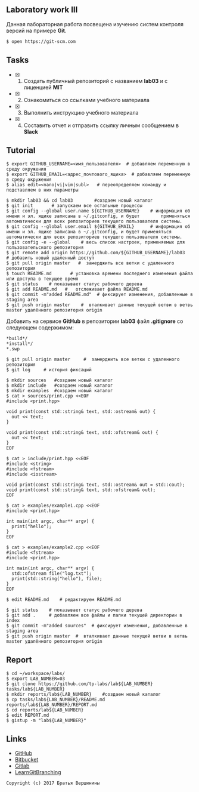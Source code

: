 ## Laboratory work III

Данная лабораторная работа посвещена изучению систем контроля версий на примере **Git**.

```bash
$ open https://git-scm.com
```

## Tasks

- [x] 1. Создать публичный репозиторий с названием **lab03** и с лиценцией **MIT**
- [x] 2. Ознакомиться со ссылками учебного материала
- [x]  3. Выполнить инструкцию учебного материала
- [x] 4. Составить отчет и отправить ссылку личным сообщением в **Slack**

## Tutorial

```ShellSession
$ export GITHUB_USERNAME=<имя_пользователя>  # добавляем переменную в среду окружения
$ export GITHUB_EMAIL=<адрес_почтового_ящика>  # добавляем переменную в среду окружения
$ alias edit=<nano|vi|vim|subl>   # переопределяем команду и подставляем в них параметры
```

```ShellSession
$ mkdir lab03 && cd lab03        #создаем новый каталог
$ git init       # запускаем все остальные процессы
$ git config --global user.name ${GITHUB_USERNAME}    # информация об имени и эл. ящике записана в ~/.gitconfig, и будет        применяться автоматически для всех репозиториев текущего пользователя системы.
$ git config --global user.email ${GITHUB_EMAIL}      # информация об имени и эл. ящике записана в ~/.gitconfig, и будет применяться автоматически для всех репозиториев текущего пользователя системы.
$ git config -e --global    # весь список настроек, применяемых для пользовательского репозитория
$ git remote add origin https://github.com/${GITHUB_USERNAME}/lab03   # добавить новый удаленный доступ
$ git pull origin master   #  замерджить все ветки с удаленного репозитория
$ touch README.md       # установка времени последнего изменения файла или доступа в текущее время
$ git status    # показывает статус рабочего дерева
$ git add README.md   #   отслеживает файла README.md
$ git commit -m"added README.md"  # фиксирует изменения, добавленные в staging area
$ git push origin master    #  вталкивает данные текущей ветви в ветвь master удалённого репозитория origin
```

Добавить на сервисе **GitHub** в репозитории **lab03** файл **.gitignore**
со следующем содержимом:

```ShellSession
*build*/
*install*/
*.swp
```

```ShellSession
$ git pull origin master     #  замерджить все ветки с удаленного репозитория
$ git log     # история фиксаций
```

```ShellSession
$ mkdir sources   #создаем новый каталог
$ mkdir include   #создаем новый каталог
$ mkdir examples  #создаем новый каталог
$ cat > sources/print.cpp <<EOF  
#include <print.hpp>

void print(const std::string& text, std::ostream& out) {
  out << text;
}

void print(const std::string& text, std::ofstream& out) {
  out << text;
}
EOF
```

```ShellSession
$ cat > include/print.hpp <<EOF   
#include <string>
#include <fstream>
#include <iostream>

void print(const std::string& text, std::ostream& out = std::cout);
void print(const std::string& text, std::ofstream& out);
EOF
```

```ShellSession
$ cat > examples/example1.cpp <<EOF    
#include <print.hpp>

int main(int argc, char** argv) {
  print("hello");
}
EOF
```

```ShellSession
$ cat > examples/example2.cpp <<EOF   
#include <fstream>
#include <print.hpp>

int main(int argc, char** argv) {
  std::ofstream file("log.txt");
  print(std::string("hello"), file);
}
EOF
```

```ShellSession
$ edit README.md    # редактируем README.md
```

```ShellSession
$ git status    # показывает статус рабочего дерева
$ git add .     # добавляем все файлы и папки текущей директории в index
$ git commit -m"added sources"  # фиксирует изменения, добавленные в staging area
$ git push origin master  #  вталкивает данные текущей ветви в ветвь master удалённого репозитория origin
```

## Report

```ShellSession
$ cd ~/workspace/labs/  
$ export LAB_NUMBER=03  
$ git clone https://github.com/tp-labs/lab${LAB_NUMBER} tasks/lab${LAB_NUMBER}  
$ mkdir reports/lab${LAB_NUMBER}    #создаем новый каталог
$ cp tasks/lab${LAB_NUMBER}/README.md reports/lab${LAB_NUMBER}/REPORT.md  
$ cd reports/lab${LAB_NUMBER} 
$ edit REPORT.md    
$ gistup -m "lab${LAB_NUMBER}"
```

## Links

- [GitHub](https://github.com)
- [Bitbucket](https://bitbucket.org)
- [Gitlab](https://about.gitlab.com)
- [LearnGitBranching](http://learngitbranching.js.org/)

```
Copyright (c) 2017 Братья Вершинины
```
